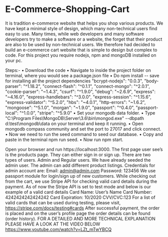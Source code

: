# E-Commerce-Shopping-Cart

It is tradition e-commerce website that helps you shop various products.
We have kept a minimal style of design, which many non-technical users find easy to use.
Many times, while web developers and many software developers try to make a software or a website, the forget that their product are also to be used by non-technical users. We therefore had decided to build an e-commerce cart website that is simple to design but complex to code.
For this project you require nodejs, npm and mongoDB installed on your pc.

Steps:-
• Download the code 
• Navigate to inside the project folder on terminal, where you would see a package.json file 
• Do npm install -- save for installing all the project dependencies "bcrypt-nodejs": "0.0.3", "body-parser": "^1.18.2", "connect-flash": "^0.1.1", "connect-mongo": "^2.0.1", "cookie-parser": "~1.4.3", "csurf": "^1.9.0", "debug": "~2.6.9", "express": "~4.16.0", "express-handlebars": "^3.0.0",
"express-session": "^1.15.6", "express-validator": "^5.2.0", "hbs": "~4.0.1", "http-errors": "~1.6.2", "mongoose": "^5.1.0", "morgan": "~1.9.0", "passport": "^0.4.0", "passport-local": "^1.0.0", "stripe": "^5.9.0" • Set your mongodb data folder. 
• Type "C:\Program Files\MongoDB\Server\3.6\bin\mongod.exe" --dbpath d:\test\mongodb\data on your terminal and keep it running. 
• Open mongodb compass community and set the port to 27017 and click connect. 
• Now we need to run the seed command to seed our database. 
• Copy and paste in the terminal npm run seed. 
• Now run npm start.

Open your browser and run https://localhost:3000.
The first page user see’s is the products page. 
They can either sign in or sign up. There are two types of users. Admin and Regular users. 
We have already seeded the admin user. The admin can add different product listings. Credentials for admin account are: Email: admin@admin.com Password: 123456
We use passport module for login/sign up of new customers. 
While checking out from the cart, we use Stripe API for checking valid card details during the payment. 
As of now the Stripe API is set to test mode and below is our example of a valid card details
Card Name: User’s Name Card Number: 4242424242424242 Card Expiration: 10/2020 CVV/CVC:123 For a list of valid cards that can be used during testing, please visit, https://stripe.com/docs/testing#cards After successful payment, the order is placed and on the user’s profile page the order details can be found (order history).
FOR A DETAILED AND MORE TECHNICAL EXPLANATION PLEASE HAVE A LOOK AT THE VIDEO BELOW
https://www.youtube.com/watch?v=LZt_mTwYBCQ
